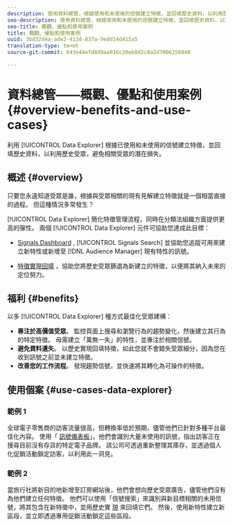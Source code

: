 ```yaml
---
description: 使用資料總管，根據使用和未使用的信號建立特徵，並回填歷史資料，以利用歷史受眾，避免相關受眾的潛在損失。
seo-description: 使用資料總管，根據使用和未使用的信號建立特徵，並回填歷史資料，以利用歷史受眾，避免相關受眾的潛在損失。
seo-title: 概觀、優點和使用案例
title: 概觀、優點和使用案例
uuid: 3bd32d4a-ade3-413d-837a-9edd14d415a5
translation-type: tm+mt
source-git-commit: 643e44efd8d9aa016c20eb0d2c8a2d7006156048

---
```



# 資料總管——概觀、優點和使用案例 {#overview-benefits-and-use-cases}

利用 [!UICONTROL Data Explorer] 根據已使用和未使用的信號建立特徵，並回填歷史資料，以利用歷史受眾，避免相關受眾的潛在損失。

## 概述 {#overview}

只要您永遠知道受眾是誰，根據與受眾相關的現有見解建立特徵就是一個相當直接的過程。 但這種情況多常發生？

[!UICONTROL Data Explorer] 簡化特徵管理流程，同時在分類法組織方面提供更高的彈性。 兩個 [!UICONTROL Data Explorer] 元件可協助您達成此目標：

* [Signals Dashboard](../../features/data-explorer/data-explorer-signals-dashboard.md) , [!UICONTROL Signals Search] 並協助您追蹤可用來建立新特性或新增至 [!DNL Audience Manager] 現有特性的訊號。

* [特徵實現回填](../../features/data-explorer/data-explorer-trait-backfill.md) ，協助您將歷史受眾篩選為新建立的特徵，以便將其納入未來的定位努力。

## 福利 {#benefits}

以多 [!UICONTROL Data Explorer] 種方式最佳化受眾建構：

* **專注於高價值受眾**。 監控頁面上搜尋和瀏覽行為的趨勢變化，然後建立其行為的特定特徵。 毋需建立「萬無一失」的特性，並專注於相關信號。
* **避免資料遺失**。 以歷史實現回填特徵，如此您就不會錯失受眾細分，因為您在收到訊號之前並未建立特徵。
* **改善您的工作流程**。 發現趨勢信號，並快速將其轉化為可操作的特徵。

## 使用個案 {#use-cases-data-explorer}

### 範例 1

全球電子零售商的訪客流量很高，但轉換率低於預期，儘管他們已針對多種平台最佳化內容。 使用「 [訊號儀表板](../../features/data-explorer/data-explorer-signals-dashboard.md)」，他們會識別大量未使用的訊號，指出訪客正在搜尋目前沒有存貨的特定電子品牌。 該公司可透過重新整理其庫存，並透過個人化促銷活動鎖定訪客，以利用此一洞見。

### 範例 2

當旅行社將新目的地新增至訂房網站後，他們會想向歷史受眾廣告，儘管他們沒有為他們建立任何特徵。 他們可以使用「信號搜索」來識別與新目標相關的未用信號，將其包含在新特徵中，並用歷史實 [現](../../features/data-explorer/data-explorer-trait-backfill.md) 來回填它們。 然後，使用新特性建立新區段，並立即透過專用促銷活動鎖定這些區段。
